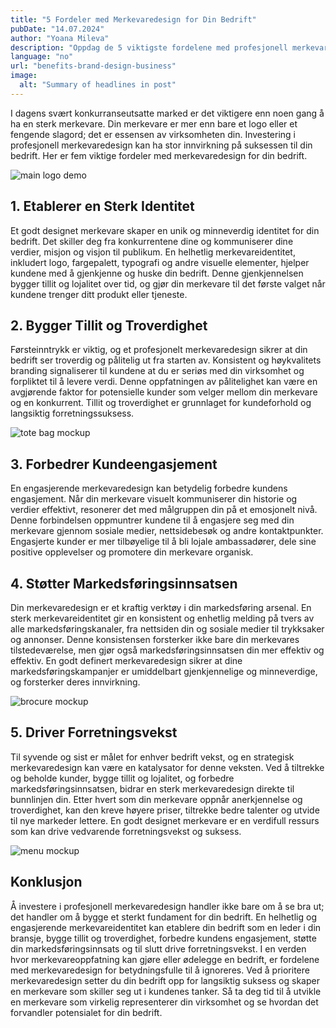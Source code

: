 ```yaml
---
title: "5 Fordeler med Merkevaredesign for Din Bedrift"
pubDate: "14.07.2024"
author: "Yoana Mileva"
description: "Oppdag de 5 viktigste fordelene med profesjonell merkevaredesign for din bedrift. Lær hvordan en sterk merkevareidentitet kan styrke troverdigheten, øke kundengasjementet og drive forretningsvekst."
language: "no"
url: "benefits-brand-design-business"
image:
  alt: "Summary of headlines in post"
---
```

I dagens svært konkurranseutsatte marked er det viktigere enn noen gang å ha en sterk merkevare. Din merkevare er mer enn bare et logo eller et fengende slagord; det er essensen av virksomheten din. Investering i profesjonell merkevaredesign kan ha stor innvirkning på suksessen til din bedrift. Her er fem viktige fordeler med merkevaredesign for din bedrift.

![main logo demo](/blog/benefits-brand-design-business/main.png)


## 1. Etablerer en Sterk Identitet
Et godt designet merkevare skaper en unik og minneverdig identitet for din bedrift. Det skiller deg fra konkurrentene dine og kommuniserer dine verdier, misjon og visjon til publikum. En helhetlig merkevareidentitet, inkludert logo, fargepalett, typografi og andre visuelle elementer, hjelper kundene med å gjenkjenne og huske din bedrift. Denne gjenkjennelsen bygger tillit og lojalitet over tid, og gjør din merkevare til det første valget når kundene trenger ditt produkt eller tjeneste.
## 2. Bygger Tillit og Troverdighet
Førsteinntrykk er viktig, og et profesjonelt merkevaredesign sikrer at din bedrift ser troverdig og pålitelig ut fra starten av. Konsistent og høykvalitets branding signaliserer til kundene at du er seriøs med din virksomhet og forpliktet til å levere verdi. Denne oppfatningen av pålitelighet kan være en avgjørende faktor for potensielle kunder som velger mellom din merkevare og en konkurrent. Tillit og troverdighet er grunnlaget for kundeforhold og langsiktig forretningssuksess.

![tote bag mockup](/blog/benefits-brand-design-business/tote.png)

## 3. Forbedrer Kundeengasjement 
En engasjerende merkevaredesign kan betydelig forbedre kundens engasjement. Når din merkevare visuelt kommuniserer din historie og verdier effektivt, resonerer det med målgruppen din på et emosjonelt nivå. Denne forbindelsen oppmuntrer kundene til å engasjere seg med din merkevare gjennom sosiale medier, nettsidebesøk og andre kontaktpunkter. Engasjerte kunder er mer tilbøyelige til å bli lojale ambassadører, dele sine positive opplevelser og promotere din merkevare organisk.
## 4. Støtter Markedsføringsinnsatsen
Din merkevaredesign er et kraftig verktøy i din markedsføring arsenal. En sterk merkevareidentitet gir en konsistent og enhetlig melding på tvers av alle markedsføringskanaler, fra nettsiden din og sosiale medier til trykksaker og annonser. Denne konsistensen forsterker ikke bare din merkevares tilstedeværelse, men gjør også markedsføringsinnsatsen din mer effektiv og effektiv. En godt definert merkevaredesign sikrer at dine markedsføringskampanjer er umiddelbart gjenkjennelige og minneverdige, og forsterker deres innvirkning.

![brocure mockup](/blog/benefits-brand-design-business/brochure.png)

## 5. Driver Forretningsvekst
Til syvende og sist er målet for enhver bedrift vekst, og en strategisk merkevaredesign kan være en katalysator for denne veksten. Ved å tiltrekke og beholde kunder, bygge tillit og lojalitet, og forbedre markedsføringsinnsatsen, bidrar en sterk merkevaredesign direkte til bunnlinjen din. Etter hvert som din merkevare oppnår anerkjennelse og troverdighet, kan den kreve høyere priser, tiltrekke bedre talenter og utvide til nye markeder lettere. En godt designet merkevare er en verdifull ressurs som kan drive vedvarende forretningsvekst og suksess.

![menu mockup](/blog/benefits-brand-design-business/menu.png)

## Konklusjon
Å investere i profesjonell merkevaredesign handler ikke bare om å se bra ut; det handler om å bygge et sterkt fundament for din bedrift. En helhetlig og engasjerende merkevareidentitet kan etablere din bedrift som en leder i din bransje, bygge tillit og troverdighet, forbedre kundens engasjement, støtte din markedsføringsinnsats og til slutt drive forretningsvekst. I en verden hvor merkevareoppfatning kan gjøre eller ødelegge en bedrift, er fordelene med merkevaredesign for betydningsfulle til å ignoreres.
Ved å prioritere merkevaredesign setter du din bedrift opp for langsiktig suksess og skaper en merkevare som skiller seg ut i kundenes tanker. Så ta deg tid til å utvikle en merkevare som virkelig representerer din virksomhet og se hvordan det forvandler potensialet for din bedrift.

